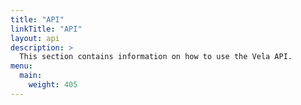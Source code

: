 ```yaml
---
title: "API"
linkTitle: "API"
layout: api
description: >
  This section contains information on how to use the Vela API.
menu:
  main:
    weight: 405
---
```


